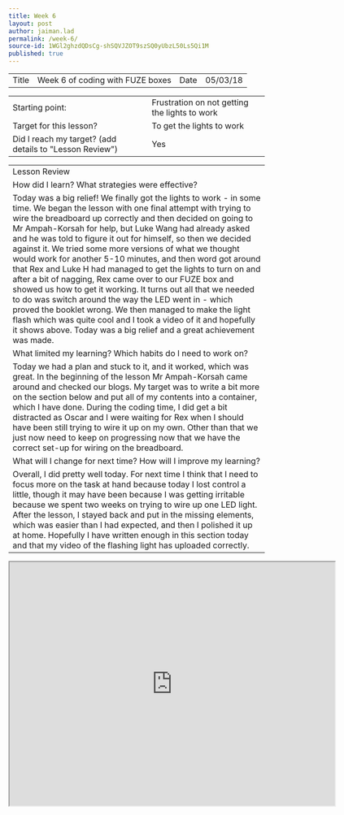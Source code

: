 ```yaml
---
title: Week 6
layout: post
author: jaiman.lad
permalink: /week-6/
source-id: 1WGl2ghzdQDsCg-shSQVJZOT9szSQ0yUbzL50Ls5Qi1M
published: true
---
```

<table>
  <tr>
    <td>Title</td>
    <td>Week 6 of coding with FUZE boxes</td>
    <td>Date</td>
    <td>05/03/18</td>
  </tr>
</table>


<table>
  <tr>
    <td>Starting point:</td>
    <td>Frustration on not getting the lights to work</td>
  </tr>
  <tr>
    <td>Target for this lesson?</td>
    <td>To get the lights to work</td>
  </tr>
  <tr>
    <td>Did I reach my target? 
(add details to "Lesson Review")</td>
    <td> Yes </td>
  </tr>
</table>


<table>
  <tr>
    <td>Lesson Review</td>
  </tr>
  <tr>
    <td>How did I learn? What strategies were effective? </td>
  </tr>
  <tr>
    <td>Today was a big relief! We finally got the lights to work - in some time. We began the lesson with one final attempt with trying to wire the breadboard up correctly and then decided on going to Mr Ampah-Korsah for help, but Luke Wang had already asked and he was told to figure it out for himself, so then we decided against it. We tried some more versions of what we thought would work for another 5-10 minutes, and then word got around that Rex and Luke H had managed to get the lights to turn on and after a bit of nagging, Rex came over to our FUZE box and showed us how to get it working. It turns out all that we needed to do was switch around the way the LED went in - which proved the booklet wrong. We then managed to make the light flash which was quite cool and I took a video of it and hopefully it shows above. Today was a big relief and a great achievement was made.</td>
  </tr>
  <tr>
    <td>What limited my learning? Which habits do I need to work on? </td>
  </tr>
  <tr>
    <td>Today we had a plan and stuck to it, and it worked, which was great. In the beginning of the lesson Mr Ampah-Korsah came around and checked our blogs. My target was to write a bit more on the section below and put all of my contents into a container, which I have done. During the coding time, I did get a bit distracted as Oscar and I were waiting for Rex when I should have been still trying to wire it up on my own. Other than that we just now need to keep on progressing now that we have the correct set-up for wiring on the breadboard.</td>
  </tr>
  <tr>
    <td>What will I change for next time? How will I improve my learning?</td>
  </tr>
  <tr>
    <td>Overall, I did pretty well today. For next time I think that I need to focus more on the task at hand because today I lost control a little, though it may have been because I was getting irritable because we spent two weeks on trying to wire up one LED light. After the lesson, I stayed back and put in the missing elements, which was easier than I had expected, and then I polished it up at home. Hopefully I have written enough in this section today and that my video of the flashing light has uploaded correctly.</td>
  </tr>
</table>

<iframe src="https://drive.google.com/file/d/1DjdKBfkiPV342gRvv9MINCwALKT3qFR0/preview" width="640" height="480"></iframe>

